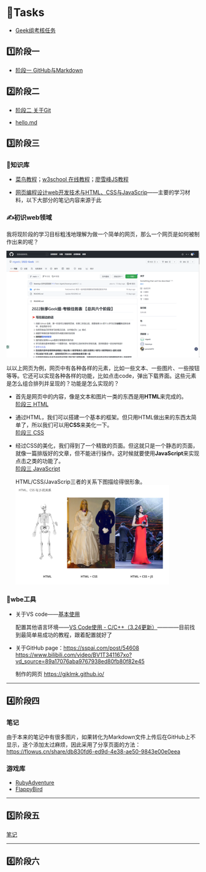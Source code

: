 # 🚩Tasks
- [Geek组考核任务](https://github.com/ntgeek/2022-Geek)

## 1️⃣阶段一
- [阶段一 GitHub与Markdown](https://github.com/Gjklmk/Tasks/blob/main/%E9%98%B6%E6%AE%B5%E4%B8%80%20GitHub%E4%B8%8EMarkdown.md)
## 2️⃣阶段二
- [阶段二 关于Git](https://github.com/Gjklmk/Tasks/blob/main/%E9%98%B6%E6%AE%B5%E4%BA%8C%20%E5%85%B3%E4%BA%8EGit.md)


- [hello.md](https://github.com/Gjklmk/Tasks/blob/main/hello.md)

## 3️⃣阶段三
### 📖知识库

- [菜鸟教程](https://www.runoob.com/)；[w3school 在线教程](https://www.w3school.com.cn/)；[廖雪峰JS教程](https://www.liaoxuefeng.com/wiki/1022910821149312/1023442583285984)

- [网页编程设计web开发技术与HTML、CSS与JavaScrip](https://www.bilibili.com/video/BV1X54y137iB?p=21&vd_source=89a17076aba9767938ed80fb80f82e45)——主要的学习材料，以下大部分的笔记内容来源于此

### ✍️初识web领域
	
我将现阶段的学习目标粗浅地理解为做一个简单的网页，那么一个网页是如何被制作出来的呢？

<img src="https://raw.githubusercontent.com/Gjklmk/Tasks/main/%E5%B1%8F%E5%B9%95%E6%88%AA%E5%9B%BE%202022-11-12%20121405.png" width="600px">

以以上网页为例，网页中有各种各样的元素，比如一些文本、一些图片、一些按钮等等。它还可以实现各种各样的功能，比如点击code，弹出下载界面。这些元素是怎么组合排列并呈现的？功能是怎么实现的？

- 首先是网页中的内容，像是文本和图片一类的东西是用**HTML**来完成的。<br>
	[阶段三 HTML](https://github.com/Gjklmk/Tasks/blob/main/%E9%98%B6%E6%AE%B5%E4%B8%89%20%20HTML.md)

- 通过HTML，我们可以搭建一个基本的框架。但只用HTML做出来的东西太简单了，所以我们可以用**CSS**来美化一下。<br>
	[阶段三 CSS](https://github.com/Gjklmk/Tasks/blob/main/%E9%98%B6%E6%AE%B5%E4%B8%89%20CSS.md)	

- 经过CSS的美化，我们得到了一个精致的页面。但这就只是一个静态的页面，就像一篇排版好的文章，但不能进行操作。这时候就要使用**JavaScript**来实现点击之类的功能了。<br>
	[阶段三 JavaScript](https://github.com/Gjklmk/Tasks/blob/main/%E9%98%B6%E6%AE%B5%E4%B8%89%20JavaScript.md)

	<div>HTML/CSS/JavaScrip三者的关系下图描绘得很形象。</div>
	<img src="https://raw.githubusercontent.com/Gjklmk/Tasks/main/image.png" width="400px">
	
### 🧷wbe工具
- 关于VS code——[基本使用](https://guohaomeng.github.io/post/yong-vscode-xie-wang-ye-ji-chu-an-zhuang-pian/)	

	配置其他语言环境——[VS Code使用 - C/C++（3.24更新）](https://zhuanlan.zhihu.com/p/442865609)————目前找到最简单易成功的教程，跟着配置就好了

- 关于GitHub page：https://sspai.com/post/54608<br>
	https://www.bilibili.com/video/BV1T341167xo?vd_source=89a17076aba9767938ed80fb80f82e45

	制作的网页
		https://gjklmk.github.io/
---
## 4️⃣阶段四
### 笔记
由于本来的笔记中有很多图片，如果转化为Markdown文件上传后在GitHub上不显示，逐个添加太过麻烦，因此采用了分享页面的方法：
https://flowus.cn/share/db830fd6-ed9d-4e38-ae50-9843e00e0eea
### 游戏库
- [RubyAdventure](https://github.com/Gjklmk/Ruby-s-Adventure)<br>
- [FlappyBird](https://github.com/Gjklmk/Flappy-Bird)

---
## 5️⃣阶段五
[笔记](https://flowus.cn/share/5f0bb99a-086b-49da-858e-14d9d5e0d3b1)

---
## 6️⃣阶段六
